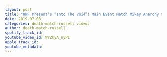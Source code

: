 ```yaml
---
layout: post
title: "UWF Present’s “Into The Void”! Main Event Match Mikey Anarchy vs Bamer!"
date: 2019-07-08
categories: death-match-russell videos
author: death-match-russell
spotify_track_id: 
youtube_video_id: WrZkyA_nyPI
apple_track_id: 
youtube_metadata: 
---
```

